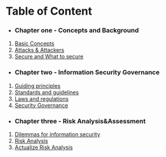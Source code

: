 # Table of Content
* ### Chapter one - Concepts and Background
1. [Basic Concepts](./CH1_Concepts&Background.md/#1-basic-concepts)
2. [Attacks & Attackers](./CH1_Concepts&Background.md/#2-attacks--attackers)
3. [Secure and What to secure](./CH1_Concepts&Background.md/#3-secure-and-what-to-secure)

* ### Chapter two - Information Security Governance
1. [Guiding principles](./CH2_InforSec%20Governance.md/#1-guiding-principles)
2. [Standards and guidelines](./CH2_InforSec%20Governance.md/#2-standards-and-guidelines)
3. [Laws and regulations](./CH2_InforSec%20Governance.md/#3-laws-and-regulations)
4. [Security Governance](./CH2_InforSec%20Governance.md/#4-security-governance)

* ### Chapter three - Risk Analysis&Assessment
1. [Dilemmas for information security](./CH3_Risk%20Analysis&Assessment.md/#1-Dilemmas-for-information-security)
2. [Risk Analysis](./CH3_Risk%20Analysis&Assessment.md/#2-risk-analysis)
3. [Actualize Risk Analysis](./CH3_Risk%20Analysis&Assessment.md/#3-actualize-risk-analysis)